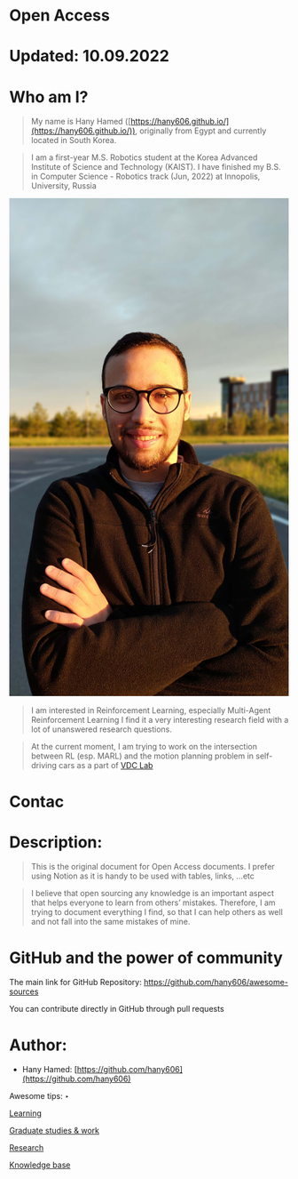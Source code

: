 # Open Access

# Updated: 10.09.2022

# Who am I?

> My name is Hany Hamed ([https://hany606.github.io/](https://hany606.github.io/)), originally from Egypt and currently located in South Korea.
> 

> I am a first-year M.S. Robotics student at the Korea Advanced Institute of Science and Technology (KAIST). I have finished my B.S. in Computer Science - Robotics track (Jun, 2022) at Innopolis, University, Russia
> 

![hany.jpg](Open%20Access%208efbf4bf461144b8a8e0b5f4a9f226a5/hany.jpg)

> I am interested in Reinforcement Learning, especially Multi-Agent Reinforcement Learning I find it a very interesting research field with a lot of unanswered research questions.
> 

> At the current moment, I am trying to work on the intersection between RL (esp. MARL) and the motion planning problem in self-driving cars as a part of [VDC Lab](http://vdclab.kaist.ac.kr/bbs/board.php?bo_table=sub1_2)
> 

# Contac

# Description:

> This is the original document for Open Access documents. I prefer using Notion as it is handy to be used with tables, links, …etc
> 

> I believe that open sourcing any knowledge is an important aspect that helps everyone to learn from others’ mistakes. Therefore, I am trying to document everything I find, so that I can help others as well and not fall into the same mistakes of mine.
> 

# GitHub and the power of community

The main link for GitHub Repository: https://github.com/hany606/awesome-sources

You can contribute directly in GitHub through pull requests

# Author:

- Hany Hamed: [https://github.com/hany606](https://github.com/hany606)

Awesome tips: ‣

[Learning](Open%20Access%208efbf4bf461144b8a8e0b5f4a9f226a5/Learning%204c9062c42f87484c9721362cce2d3367.md)

[Graduate studies & work](Open%20Access%208efbf4bf461144b8a8e0b5f4a9f226a5/Graduate%20studies%20&%20work%20f6fe819015ad4e999e18b5f3622223e4.md)

[Research](Open%20Access%208efbf4bf461144b8a8e0b5f4a9f226a5/Research%20262ac226de724c69ac488aa2fc0c3560.md)

[Knowledge base](Open%20Access%208efbf4bf461144b8a8e0b5f4a9f226a5/Knowledge%20base%20903c4bd05ace4adb864fd58ffb26590e.md)